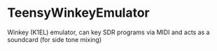 # TeensyWinkeyEmulator
Winkey (K1EL) emulator, can key SDR programs via MIDI and acts as a soundcard (for side tone mixing)
